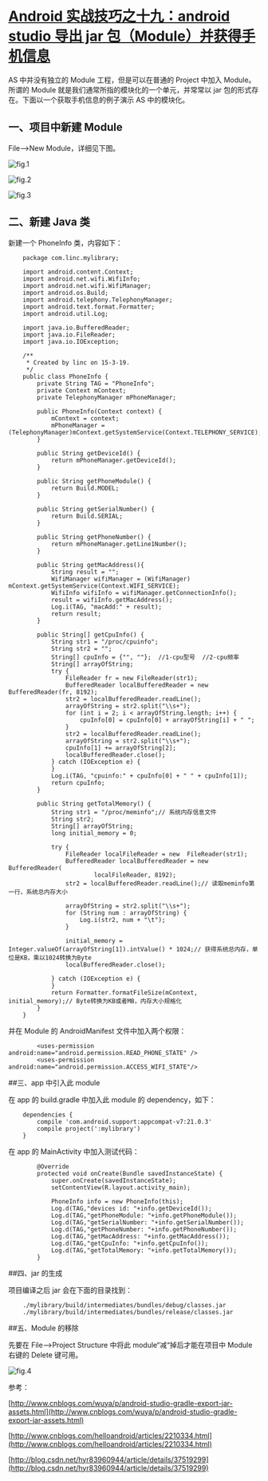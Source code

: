 # [Android 实战技巧之十九：android studio 导出 jar 包（Module）并获得手机信息](http://blog.csdn.net/lincyang/article/details/44457799)

AS 中并没有独立的 Module 工程，但是可以在普通的 Project 中加入 Module。所谓的 Module 就是我们通常所指的模块化的一个单元，并常常以 jar 包的形式存在。下面以一个获取手机信息的例子演示 AS 中的模块化。

## 一、项目中新建 Module

File—>New Module，详细见下图。 

![fig.1](images/19-1.png)

![fig.2](images/19-2.png)

![fig.3](images/19-3.png)

## 二、新建 Java 类

新建一个 PhoneInfo 类，内容如下：

```
    package com.linc.mylibrary;

    import android.content.Context;
    import android.net.wifi.WifiInfo;
    import android.net.wifi.WifiManager;
    import android.os.Build;
    import android.telephony.TelephonyManager;
    import android.text.format.Formatter;
    import android.util.Log;
 
    import java.io.BufferedReader;
    import java.io.FileReader;
    import java.io.IOException;

    /** 
     * Created by linc on 15-3-19.
     */
    public class PhoneInfo {
        private String TAG = "PhoneInfo";
        private Context mContext;
        private TelephonyManager mPhoneManager;
 
        public PhoneInfo(Context context) {
            mContext = context;
            mPhoneManager = (TelephonyManager)mContext.getSystemService(Context.TELEPHONY_SERVICE);
        }
   
        public String getDeviceId() {
            return mPhoneManager.getDeviceId();
        }

        public String getPhoneModule() {
            return Build.MODEL;
        }

        public String getSerialNumber() {
            return Build.SERIAL;
        }

        public String getPhoneNumber() {
            return mPhoneManager.getLine1Number();
        }

        public String getMacAddress(){
            String result = "";
            WifiManager wifiManager = (WifiManager) mContext.getSystemService(Context.WIFI_SERVICE);
            WifiInfo wifiInfo = wifiManager.getConnectionInfo();
            result = wifiInfo.getMacAddress();
            Log.i(TAG, "macAdd:" + result);
            return result;
        }

        public String[] getCpuInfo() {
            String str1 = "/proc/cpuinfo";
            String str2 = "";
            String[] cpuInfo = {"", ""};  //1-cpu型号  //2-cpu频率
            String[] arrayOfString;
            try {
                FileReader fr = new FileReader(str1);
                BufferedReader localBufferedReader = new BufferedReader(fr, 8192);
                str2 = localBufferedReader.readLine();
                arrayOfString = str2.split("\\s+");
                for (int i = 2; i < arrayOfString.length; i++) {
                    cpuInfo[0] = cpuInfo[0] + arrayOfString[i] + " ";
                }
                str2 = localBufferedReader.readLine();
                arrayOfString = str2.split("\\s+");
                cpuInfo[1] += arrayOfString[2];
                localBufferedReader.close();
            } catch (IOException e) {
            }
            Log.i(TAG, "cpuinfo:" + cpuInfo[0] + " " + cpuInfo[1]);
            return cpuInfo;
        }

        public String getTotalMemory() {
            String str1 = "/proc/meminfo";// 系统内存信息文件
            String str2;
            String[] arrayOfString;
            long initial_memory = 0;

            try {
                FileReader localFileReader = new  FileReader(str1);
                BufferedReader localBufferedReader = new BufferedReader(
                        localFileReader, 8192);
                str2 = localBufferedReader.readLine();// 读取meminfo第一行，系统总内存大小

                arrayOfString = str2.split("\\s+");
                for (String num : arrayOfString) {
                    Log.i(str2, num + "\t");
                }

                initial_memory = Integer.valueOf(arrayOfString[1]).intValue() * 1024;// 获得系统总内存，单位是KB，乘以1024转换为Byte
                localBufferedReader.close();

            } catch (IOException e) {
            }
            return Formatter.formatFileSize(mContext, initial_memory);// Byte转换为KB或者MB，内存大小规格化
        }
    }
```

并在 Module 的 AndroidManifest 文件中加入两个权限：

```
        <uses-permission android:name="android.permission.READ_PHONE_STATE" />
        <uses-permission android:name="android.permission.ACCESS_WIFI_STATE"/>
```

##三、app 中引入此 module

在 app 的 build.gradle 中加入此 module 的 dependency，如下：

```
    dependencies {
        compile 'com.android.support:appcompat-v7:21.0.3'
        compile project(':mylibrary')
    }
```

在 app 的 MainActivity 中加入测试代码：

```
        @Override
        protected void onCreate(Bundle savedInstanceState) {
            super.onCreate(savedInstanceState);
            setContentView(R.layout.activity_main);

            PhoneInfo info = new PhoneInfo(this);
            Log.d(TAG,"devices id: "+info.getDeviceId());
            Log.d(TAG,"getPhoneModule: "+info.getPhoneModule());
            Log.d(TAG,"getSerialNumber: "+info.getSerialNumber());
            Log.d(TAG,"getPhoneNumber: "+info.getPhoneNumber());
            Log.d(TAG,"getMacAddress: "+info.getMacAddress());
            Log.d(TAG,"getCpuInfo: "+info.getCpuInfo());
            Log.d(TAG,"getTotalMemory: "+info.getTotalMemory());
        }
```

##四、jar 的生成

项目编译之后 jar 会在下面的目录找到：

```
    ./mylibrary/build/intermediates/bundles/debug/classes.jar
    ./mylibrary/build/intermediates/bundles/release/classes.jar
```

##五、Module 的移除

先要在 File—>Project Structure 中将此 module“减“掉后才能在项目中 Module 右键的 Delete 键可用。 

![fig.4](images/19-4.png)

参考： 

[http://www.cnblogs.com/wuya/p/android-studio-gradle-export-jar-assets.html](http://www.cnblogs.com/wuya/p/android-studio-gradle-export-jar-assets.html)

[http://www.cnblogs.com/helloandroid/articles/2210334.html](http://www.cnblogs.com/helloandroid/articles/2210334.html)
 
[http://blog.csdn.net/hyr83960944/article/details/37519299](http://blog.csdn.net/hyr83960944/article/details/37519299)